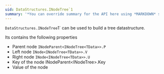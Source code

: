 ```yaml
---
uid: DataStructures.INodeTree`1
summary: '*You can override summary for the API here using *MARKDOWN* syntax'
---
```


`DataStructures.INodeTree`1` can be used to build a tree datastructure.

Its contains the following properties

- Parent node `INodeParent<INodeTree<TData>>.P`
- Left node `INode<INodeTree<TData>>.V`
- Right node `INode<INodeTree<TData>>.U`
- Key of the node INodeParent<INodeTree<TData>>.Key
- Value of the node



